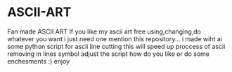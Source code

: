 # ASCII-ART
Fan made ASCII ART
If you like my ascii art
free using,changing,do whatever you want i just need one mention this repository...
i made wiht ai some  python script for ascii  line cutting this will speed up proccess of ascii removing in lines symbol 
adjust the script how do you like or do some enchesments :) enjoy
